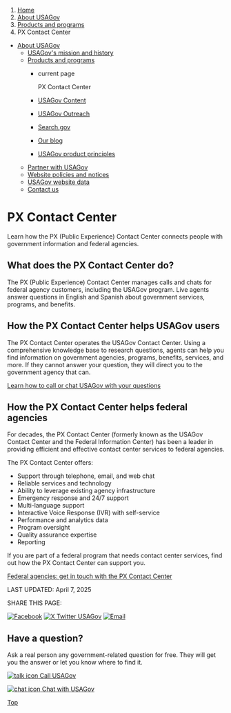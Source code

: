 1. [Home](/)
2. [About USAGov](/about)
3. [Products and programs](/products-programs)
4. PX Contact Center

* [About USAGov](/about)
  + [USAGov's mission and history](/mission-history)
  + [Products and programs](/products-programs)
    - current page

      PX Contact Center
    - [USAGov Content](/content)
    - [USAGov Outreach](/outreach)
    - [Search.gov](/search-gov)
    - [Our blog](/blog)
    - [USAGov product principles](/product-principles)
  + [Partner with USAGov](/partner-with-usagov)
  + [Website policies and notices](/website-policies-and-notices)
  + [USAGov website data](/website-analytics/)
  + [Contact us](/contact-us)

PX Contact Center
=================

Learn how the PX (Public Experience) Contact Center connects people with government information and federal agencies.

What does the PX Contact Center do?
-----------------------------------

The PX (Public Experience) Contact Center manages calls and chats for federal agency customers, including the USAGov program. Live agents answer questions in English and Spanish about government services, programs, and benefits.

**How the PX Contact Center helps USAGov users**
------------------------------------------------

The PX Contact Center operates the USAGov Contact Center. Using a comprehensive knowledge base to research questions, agents can help you find information on government agencies, programs, benefits, services, and more. If they cannot answer your question, they will direct you to the government agency that can.

[Learn how to call or chat USAGov with your questions](https://www.usa.gov/contact-us)

**How the PX Contact Center helps federal agencies**
----------------------------------------------------

For decades, the PX Contact Center (formerly known as the USAGov Contact Center and the Federal Information Center) has been a leader in providing efficient and effective contact center services to federal agencies.

The PX Contact Center offers:

* Support through telephone, email, and web chat
* Reliable services and technology
* Ability to leverage existing agency infrastructure
* Emergency response and 24/7 support
* Multi-language support
* Interactive Voice Response (IVR) with self-service
* Performance and analytics data
* Program oversight
* Quality assurance expertise
* Reporting

If you are part of a federal program that needs contact center services, find out how the PX Contact Center can support you.

[Federal agencies: get in touch with the PX Contact Center](https://connect.usa.gov/digital-toolkit-get-started)

LAST UPDATED:
April 7, 2025

SHARE THIS PAGE:

[![Facebook](/themes/custom/usagov/images/social-media-icons/Facebook_Icon.svg)](https://www.facebook.com/sharer/sharer.php?u=https://www.usa.gov/contact-center&v=3)
[![X Twitter USAGov](/themes/custom/usagov/images/social-media-icons/X_Twitter_Icon.svg?version=2)](https://twitter.com/intent/tweet?source=webclient&text=https://www.usa.gov/contact-center)
[![Email](/themes/custom/usagov/images/social-media-icons/Email_Icon.svg?version=2)](mailto:?subject=https://www.usa.gov/contact-center)

Have a question?
----------------

Ask a real person any government-related question for free. They will get you the answer or let you know where to find it.

[![talk icon](/themes/custom/usagov/images/ICONS_talk.png)
Call USAGov](/phone)

[![chat icon](/themes/custom/usagov/images/ICONS_chat.png)
Chat with USAGov](/chat)

[Top](#main-content)